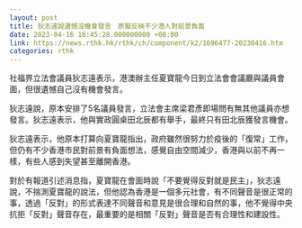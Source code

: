 ```yaml
---
layout: post
title: 狄志遠說遺憾沒機會發言　原擬反映不少港人對前景負面
date: 2023-04-16 16:45:28.000000000 +08:00
link: https://news.rthk.hk/rthk/ch/component/k2/1696477-20230416.htm
categories: rthk
---
```


社福界立法會議員狄志遠表示，港澳辦主任夏寶龍今日到立法會會議廳與議員會面，但很遺憾自己沒有機會發言。

狄志遠說，原本安排了5名議員發言，立法會主席梁君彥即場問有無其他議員亦想發言。狄志遠表示，他與實政圓桌田北辰都有舉手，最終只有田北辰獲發言機會。

狄志遠表示，他原本打算向夏寶龍指出，政府雖然很努力於疫後的「復常」工作，但仍有不少香港市民對前景有負面想法，感覺自由空間減少，香港與以前不再一樣，有些人感到失望甚至離開香港。

對於有報道引述消息指，夏寶龍在會面時說「不要覺得反對就是民主」，狄志遠說，不揣測夏寶龍的說法，但他認為香港是一個多元社會，有不同聲音是很正常的事，透過「反對」的形式表達不同聲音和意見是很合理和自然的事，他不覺得中央抗拒「反對」聲音存在，最重要的是相關「反對」聲音是否有合理性和建設性。
